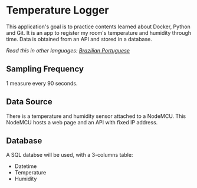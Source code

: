 # Temperature Logger

This application's goal is to practice contents learned about Docker, Python and Git.  It is an app to register my room's temperature and humidity through time. Data is obtained from an API and stored in a database.

*Read this in other languages: [Brazilian Portuguese](README.md)*

## Sampling Frequency

1 measure every 90 seconds.

## Data Source

There is a temperature and humidity sensor attached to a NodeMCU. This NodeMCU hosts a web page and an API with fixed IP address.

## Database

A SQL databse will be used, with a 3-columns table:
 - Datetime
 - Temperature
 - Humidity
